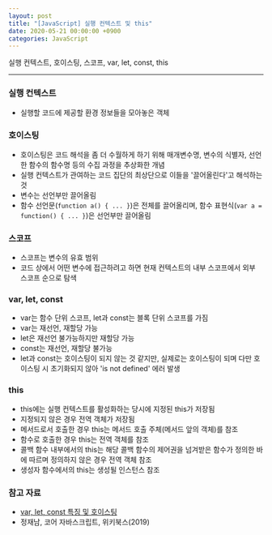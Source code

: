 ```yaml
---
layout: post
title: "[JavaScript] 실행 컨텍스트 및 this"
date: 2020-05-21 00:00:00 +0900
categories: JavaScript
---
```


실행 컨텍스트, 호이스팅, 스코프, var, let, const, this

---

### 실행 컨텍스트

- 실행할 코드에 제공할 환경 정보들을 모아놓은 객체

### 호이스팅

- 호이스팅은 코드 해석을 좀 더 수월하게 하기 위해 매개변수명, 변수의 식별자, 선언한 함수의 함수명 등의 수집 과정을 추상화한 개념
- 실행 컨텍스트가 관여하는 코드 집단의 최상단으로 이들을 '끌어올린다'고 해석하는 것
- 변수는 선언부만 끌어올림
- 함수 선언문(`function a() { ... }`)은 전체를 끌어올리며, 함수 표현식(`var a = function() { ... }`)은 선언부만 끌어올림

### 스코프

- 스코프는 변수의 유효 범위
- 코드 상에서 어떤 변수에 접근하려고 하면 현재 컨텍스트의 내부 스코프에서 외부 스코프 순으로 탐색

### var, let, const

- var는 함수 단위 스코프, let과 const는 블록 단위 스코프를 가짐
- var는 재선언, 재할당 가능
- let은 재선언 불가능하지만 재할당 가능
- const는 재선언, 재할당 불가능
- let과 const는 호이스팅이 되지 않는 것 같지만, 실제로는 호이스팅이 되며 다만 호이스팅 시 초기화되지 않아 'is not defined' 에러 발생

### this

- this에는 실행 컨텍스트를 활성화하는 당시에 지정된 this가 저장됨
- 지정되지 않은 경우 전역 객체가 저장됨
- 메서드로서 호출한 경우 this는 메서드 호출 주체(메서드 앞의 객체)를 참조
- 함수로 호출한 경우 this는 전역 객체를 참조
- 콜백 함수 내부에서의 this는 해당 콜백 함수의 제어권을 넘겨받은 함수가 정의한 바에 따르며 정의하지 않은 경우 전역 객체 참조
- 생성자 함수에서의 this는 생성될 인스턴스 참조

### 참고 자료

- [var, let, const 특징 및 호이스팅](https://medium.com/sjk5766/var-let-const-%ED%8A%B9%EC%A7%95-%EB%B0%8F-scope-335a078cec04)
- 정재남, 코어 자바스크립트, 위키북스(2019)
